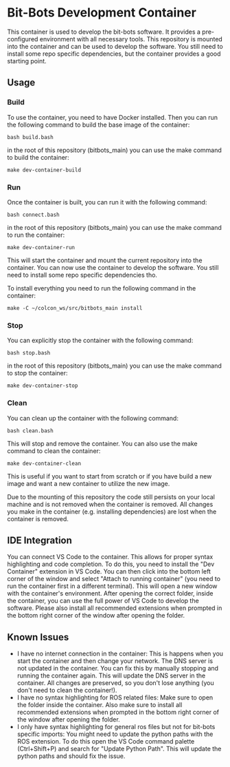 # Bit-Bots Development Container

This container is used to develop the bit-bots software. It provides a pre-configured environment with all necessary tools. This repository is mounted into the container and can be used to develop the software. You still need to install some repo specific dependencies, but the container provides a good starting point.

## Usage

### Build

To use the container, you need to have Docker installed. Then you can run the following command to build the base image of the container:

```shell
bash build.bash
```

in the root of this repository (bitbots_main) you can use the make command to build the container:

```shell
make dev-container-build
```

### Run

Once the container is built, you can run it with the following command:

```shell
bash connect.bash
```

in the root of this repository (bitbots_main) you can use the make command to run the container:

```shell
make dev-container-run
```

This will start the container and mount the current repository into the container. You can now use the container to develop the software. You still need to install some repo specific dependencies tho.

To install everything you need to run the following command in the container:

```shell
make -C ~/colcon_ws/src/bitbots_main install
```

### Stop

You can explicitly stop the container with the following command:

```shell
bash stop.bash
```

in the root of this repository (bitbots_main) you can use the make command to stop the container:

```shell
make dev-container-stop
```

### Clean

You can clean up the container with the following command:

```shell
bash clean.bash
```

This will stop and remove the container. You can also use the make command to clean the container:

```shell
make dev-container-clean
```

This is useful if you want to start from scratch or if you have build a new image and want a new container to utilize the new image.

Due to the mounting of this repository the code still persists on your local machine and is not removed when the container is removed.
All changes you make in the container (e.g. installing dependencies) are lost when the container is removed.

## IDE Integration

You can connect VS Code to the container. This allows for proper syntax highlighting and code completion. To do this, you need to install the "Dev Container" extension in VS Code. You can then click into the bottom left corner of the window and select "Attach to running container" (you need to run the container first in a different terminal). This will open a new window with the container's environment. After opening the correct folder, inside the container, you can use the full power of VS Code to develop the software.
Please also install all recommended extensions when prompted in the bottom right corner of the window after opening the folder.

## Known Issues

- I have no internet connection in the container: This is happens when you start the container and then change your network. The DNS server is not updated in the container. You can fix this by manually stopping and running the container again. This will update the DNS server in the container. All changes are preserved, so you don't lose anything (you don't need to clean the container!).
- I have no syntax highlighting for ROS related files: Make sure to open the folder inside the container. Also make sure to install all recommended extensions when prompted in the bottom right corner of the window after opening the folder.
- I only have syntax highlighting for general ros files but not for bit-bots specific imports: You might need to update the python paths with the ROS extension. To do this open the VS Code command palette (Ctrl+Shift+P) and search for "Update Python Path". This will update the python paths and should fix the issue.
